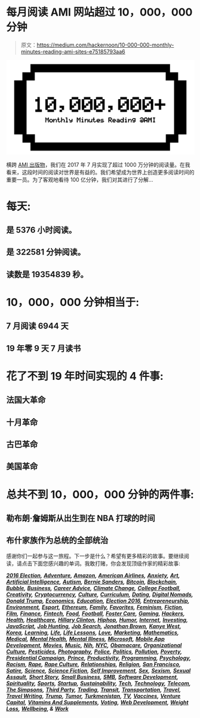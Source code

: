 # 每月阅读 AMI 网站超过 10，000，000 分钟

> 原文：<https://medium.com/hackernoon/10-000-000-monthly-minutes-reading-ami-sites-e75185793aa6>

![](img/794a4f0c08dba28abbe96af9e6bff8d4.png)

横跨 [AMI 出版物](http://amipublications.com)，我们在 2017 年 7 月实现了超过 1000 万分钟的阅读量。在我看来，这段时间的阅读对世界是有益的。我们希望成为世界上创造更多阅读时间的重要一员。为了客观地看待 100 亿分钟，我们对其进行了分解…

# 每天:

## 是 5376 小时阅读。

## 是 322581 分钟阅读。

## 读数是 19354839 秒。

# 10，000，000 分钟相当于:

## 7 月阅读 6944 天

## 19 年零 9 天 7 月读书

# 花了不到 19 年时间实现的 4 件事:

## 法国大革命

## 十月革命

## 古巴革命

## 美国革命

# 总共不到 10，000，000 分钟的两件事:

## 勒布朗·詹姆斯从出生到在 NBA 打球的时间

## 布什家族作为总统的全部统治

感谢你们一起参与这一旅程。下一步是什么？希望有更多精彩的故事。要继续阅读，请点击下面您感兴趣的单词。我敢打赌，你会发现顶级作家的精彩故事:

[***2016 Election***](https://medium.com/athena-talks/tagged/2016-election)***,*** [***Adventure***](https://fityourself.club/tagged/adventure)***,*** [***Amazon***](http://hackernoon.com/tagged/amazon)***,*** [***American Airlines***](https://futuretravel.today/tagged/american-airlines)***,*** [***Anxiety***](https://psiloveyou.xyz/tagged/anxiety)***,*** [***Art***](https://artplusmarketing.com/tagged/art)***,*** [***Artificial Intelligence***](https://hackernoon.com/tagged/artificial-intelligence)***,*** [***Autism***](https://healthcareinamerica.us/tagged/autism)***,*** [***Bernie Sanders***](https://extranewsfeed.com/tagged/bernie-sanders)***,*** [***Bitcoin***](https://keepingstock.net/tagged/bitcoin)***,*** [***Blockchain***](https://keepingstock.net/tagged/blockchain)***,*** [***Bubble***](https://keepingstock.net/tagged/bubble)***,*** [***Business***](https://smallbusinessforum.co/tagged/business)***,*** [***Career Advice***](https://42hire.com/tagged/career-advice)***,*** [***Climate Change***](https://futuretravel.today/tagged/climate-change)***,*** [***College Football***](https://thelacesout.com/tagged/college-football)***,*** [***Creativity***](https://artplusmarketing.com/tagged/creativity)***,*** [***Cryptocurrency***](https://keepingstock.net/tagged/cryptocurrency)***,*** [***Culture***](https://festivalpeak.com/tagged/culture)***,*** [***Curriculum***](https://mystudentvoices.com/tagged/curriculum)***,*** [***Dating***](https://psiloveyou.xyz/tagged/dating)***,*** [***Digital Nomads***](https://futuretravel.today/tagged/digital-nomads)***,*** [***Donald Trump***](https://extranewsfeed.com/tagged/donald-trump)***,*** [***Economics***](https://keepingstock.net/tagged/economics)***,*** [***Education***](https://mystudentvoices.com/tagged/education)***,*** [***Election 2016***](https://extranewsfeed.com/tagged/2016-election)***,*** [***Entrepreneurship***](https://smallbusinessforum.co/tagged/entrepreneurship)***,*** [***Environment***](https://futuretravel.today/tagged/environment)***,*** [***Esport***](https://thelacesout.com/tagged/esport)***,*** [***Ethereum***](https://keepingstock.net/tagged/ethereum)***,*** [***Family***](https://artplusmarketing.com/tagged/family)***,*** [***Favorites***](https://hackernoon.com/tagged/favorites)***,*** [***Feminism***](https://medium.com/athena-talks/tagged/feminism)***,*** [***Fiction***](https://psiloveyou.xyz/tagged/fiction)***,*** [***Film***](https://movietime.guru/tagged/film)***,*** [***Finance***](https://keepingstock.net/tagged/finance)***,*** [***Fintech***](https://keepingstock.net/tagged/fintech)***,*** [***Food***](https://healthcareinamerica.us/tagged/food)***,*** [***Football***](https://thelacesout.com/tagged/football)***,*** [***Foster Care***](https://responsiblebusiness.co/tagged/foster-care)***,*** [***Gaming***](https://medium.com/athena-talks/tagged/gaming)***,*** [***Hackers***](http://hackernoon.com/tagged/hackers)***,*** [***Health***](https://healthcareinamerica.us/tagged/health)***,*** [***Healthcare***](https://healthcareinamerica.us/tagged/healthcare)***,*** [***Hillary Clinton***](https://medium.com/athena-talks/tagged/hillary-clinton)***,*** [***Hiphop***](https://festivalpeak.com/tagged/hip-hop)***,*** [***Humor***](https://extranewsfeed.com/tagged/humor)***,*** [***Internet***](https://artplusmarketing.com/tagged/internet)***,*** [***Investing***](https://thelacesout.com/tagged/investing)***,*** [***JavaScript***](https://hackernoon.com/tagged/javascript)***,*** [***Job Hunting***](https://42hire.com/tagged/job-hunting)***,*** [***Job Search***](https://42hire.com/tagged/job-search)***,*** [***Jonathan Brown***](https://mystudentvoices.com/tagged/jonathan-brown)***,*** [***Kanye West***](https://festivalpeak.com/tagged/kanye-west)***,*** [***Korea***](https://festivalpeak.com/tagged/korea)***,*** [***Learning***](https://mystudentvoices.com/tagged/learning)***,*** [***Life***](https://fityourself.club/tagged/life)***,*** [***Life Lessons***](https://psiloveyou.xyz/tagged/life-lessons)***,*** [***Love***](https://psiloveyou.xyz/tagged/love)***,*** [***Marketing***](http://artplusmarketing.com/tagged/marketing)***,*** [***Mathematics***](https://mystudentvoices.com/tagged/mathematics)***,*** [***Medical***](https://responsiblebusiness.co/tagged/medical)***,*** [***Mental Health***](https://psiloveyou.xyz/tagged/mental-health)***,*** [***Mental Illness***](https://festivalpeak.com/tagged/mental-illness)***,*** [***Microsoft***](https://hackernoon.com/tagged/microsoft)***,*** [***Mobile App Development***](https://hackernoon.com/tagged/mobile-app-development)***,*** [***Movies***](https://movietime.guru/tagged/movies)***,*** [***Music***](https://festivalpeak.com/tagged/music)***,*** [***Nih***](https://healthcareinamerica.us/tagged/nih)***,*** [***NYC***](https://medium.com/athena-talks/tagged/nyc)***,*** [***Obamacare***](https://healthcareinamerica.us/tagged/obamacare)***,*** [***Organizational Culture***](https://42hire.com/tagged/organizational-culture)***,*** [***Pesticides***](https://responsiblebusiness.co/tagged/pesticides)***,*** [***Photography***](https://fityourself.club/tagged/photography)***,*** [***Police***](https://futuretravel.today/tagged/police)***,*** [***Politics***](https://extranewsfeed.com/tagged/politics)***,*** [***Pollution***](https://futuretravel.today/tagged/pollution)***,*** [***Poverty***](https://responsiblebusiness.co/tagged/poverty)***,*** [***Presidential Campaign***](https://movietime.guru/tagged/presidential-campaign)***,*** [***Prince***](https://festivalpeak.com/tagged/prince)***,*** [***Productivity***](https://smallbusinessforum.co/tagged/productivity)***,*** [***Programming***](https://hackernoon.com/tagged/programming)***,*** [***Psychology***](https://fityourself.club/tagged/psychology)***,*** [***Racism***](https://mystudentvoices.com/tagged/racism)***,*** [***Rape***](https://medium.com/athena-talks/tagged/rape)***,*** [***Rape Culture***](https://mystudentvoices.com/tagged/rape-culture)***,*** [***Relationships***](https://psiloveyou.xyz/tagged/relationships)***,*** [***Religion***](https://movietime.guru/tagged/religion)***,*** [***San Francisco***](https://artplusmarketing.com/tagged/san-francisco)***,*** [***Satire***](https://psiloveyou.xyz/tagged/satire)***,*** [***Science***](https://mystudentvoices.com/tagged/science)***,*** [***Science Fiction***](https://movietime.guru/tagged/science-fiction)***,*** [***Self Improvement***](https://fityourself.club/tagged/self-improvement)***,*** [***Sex***](https://psiloveyou.xyz/tagged/sex)***,*** [***Sexism***](https://medium.com/athena-talks/tagged/sexism)***,*** [***Sexual Assault***](https://medium.com/athena-talks/tagged/sexual-assault)***,*** [***Short Story***](https://fityourself.club/tagged/short-story)***,*** [***Small Business***](https://smallbusinessforum.co/tagged/small-business)***,*** [***SMB***](https://smallbusinessforum.co/tagged/smb)***,*** [***Software Development***](https://hackernoon.com/tagged/software-development)***,*** [***Spirituality***](https://movietime.guru/tagged/spirituality)***,*** [***Sports***](https://thelacesout.com/tagged/sports)***,*** [***Startup***](http://hackernoon.com/tagged/startup)***,*** [***Sustainability***](https://responsiblebusiness.co/tagged/sustainability)***,*** [***Tech***](https://hackernoon.com/tagged/tech)***,*** [***Technology***](http://hackernoon.com/tagged/technology)***,*** [***Telecom***](https://smallbusinessforum.co/tagged/telecom)***,*** [***The Simpsons***](https://movietime.guru/tagged/the-simpsons)***,*** [***Third Party***](https://extranewsfeed.com/tagged/third-party)***,*** [***Trading***](https://keepingstock.net/tagged/trading)***,*** [***Transit***](https://artplusmarketing.com/tagged/transit)***,*** [***Transportation***](https://artplusmarketing.com/tagged/transportation)***,*** [***Travel***](https://futuretravel.today/tagged/travel)***,*** [***Travel Writing***](https://futuretravel.today/tagged/travel-writing)***,*** [***Trump***](https://extranewsfeed.com/tagged/trump)***,*** [***Tumor***](https://festivalpeak.com/tagged/tumor)***,*** [***Turkmenistan***](https://futuretravel.today/tagged/turkmenistan)***,*** [***TV***](https://hackernoon.com/tagged/tv)***,*** [***Vaccines***](https://healthcareinamerica.us/tagged/vaccines)***,*** [***Venture Capital***](http://hackernoon.com/tagged/venture-capital)***,*** [***Vitamins And Supplements***](https://healthcareinamerica.us/tagged/vitamins-and-supplements)***,*** [***Voting***](https://extranewsfeed.com/tagged/voting)***,*** [***Web Development***](https://hackernoon.com/tagged/web-development)***,*** [***Weight Loss***](https://fityourself.club/tagged/weight-loss)***,*** [***Wellbeing***](https://responsiblebusiness.co/tagged/wellbeing)***, &*** [***Work***](https://42hire.com/tagged/work)